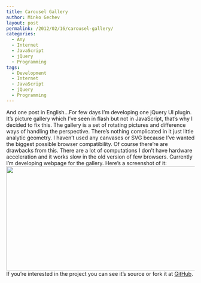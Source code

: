 ```yaml
---
title: Carousel Gallery
author: Minko Gechev
layout: post
permalink: /2012/02/16/carousel-gallery/
categories:
  - Any
  - Internet
  - JavaScript
  - jQuery
  - Programming
tags:
  - Development
  - Internet
  - JavaScript
  - jQuery
  - Programming
---
```

And one post in English&#8230;For few days I&#8217;m developing one jQuery UI plugin. It&#8217;s picture gallery which I&#8217;ve seen in flash but not in JavaScript, that&#8217;s why I decided to fix this. The gallery is a set of rotating pictures and difference ways of handling the perspective. There&#8217;s nothing complicated in it just little analytic geometry. I haven&#8217;t used any canvases or SVG because I&#8217;ve wanted the biggest possible browser compatibility. Of course there&#8217;re are drawbacks from this. There are a lot of computations I don&#8217;t have hardware acceleration and it works slow in the old version of few browsers. Currently I&#8217;m developing webpage for the gallery. Here&#8217;s a screenshot of it: <a href="http://carousel.mgechev.com/" target="_blank"><img class="aligncenter size-full wp-image-96" title="jQCarousel" src="http://blog.mgechev.com/wp-content/uploads/2012/02/gallery-logo.png" alt="" width="800" height="279" /></a>  
If you&#8217;re interested in the project you can see it&#8217;s source or fork it at <a title="jQCarousel GitHub" href="https://github.com/mgechev/jqcarousel" target="_blank">GitHub</a>.